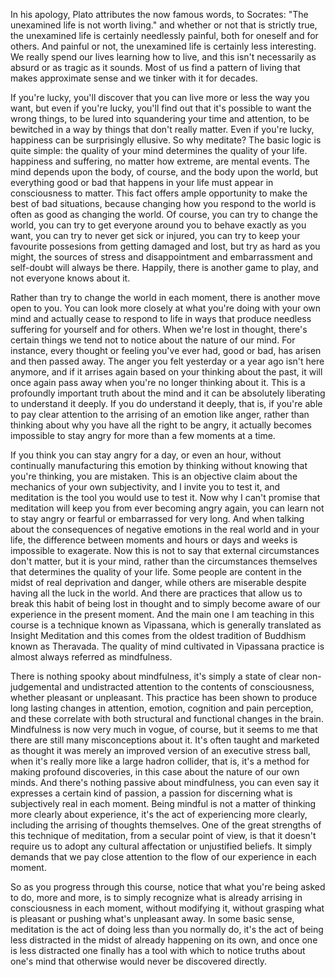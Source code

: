In his apology, Plato attributes the now famous words, to Socrates: "The unexamined life is not worth living." and whether or not that is strictly true, the unexamined life is certainly needlessly painful, both for oneself and for others. And painful or not, the unexamined life is certainly less interesting. We really spend our lives learning how to live, and this isn't necessarily as absurd or as tragic as it sounds. Most of us find a pattern of living that makes approximate sense and we tinker with it for decades. 

If you're lucky, you'll discover that you can live more or less the way you want, but even if you're lucky, you'll find out that it's possible to want the wrong things, to be lured into squandering your time and attention, to be bewitched in a way by things that don't really matter. Even if you're lucky, happiness can be surprisingly ellusive. So why meditate? The basic logic is quite simple: the quality of your mind determines the quality of your life. happiness and suffering, no matter how extreme, are mental events. The mind depends upon the body, of course, and the body upon the world, but everything good or bad that happens in your life must appear in consciousness to matter. This fact offers ample opportunity to make the best of bad situations, because changing how you respond to the world is often as good as changing the world. Of course, you can try to change the world, you can try to get everyone around you to behave exactly as you want, you can try to never get sick or injured, you can try to keep your favourite possesions from getting damaged and lost, but try as hard as you might, the sources of stress and disappointment and embarrassment and self-doubt will always be there. Happily, there is another game to play, and not everyone knows about it. 

Rather than try to change the world in each moment, there is another move open to you. You can look more closely at what you're doing with your own mind and actually cease to respond to life in ways that produce needless suffering for yourself and for others. When we're lost in thought, there's certain things we tend not to notice about the nature of our mind. For instance, every thought or feeling you've ever had, good or bad, has arisen and then passed away. The anger you felt yesterday or a year ago isn't here anymore, and if it arrises again based on your thinking about the past, it will once again pass away when you're no longer thinking about it. This is a profoundly important truth about the mind and it can be absolutely liberating to understand it deeply. If you do understand it deeply, that is, if you're able to pay clear attention to the arrising of an emotion like anger, rather than thinking about why you have all the right to be angry, it actually becomes impossible to stay angry for more than a few moments at a time. 

If you think you can stay angry for a day, or even an hour, without continually manufacturing this emotion by thinking without knowing that you're thinking, you are mistaken. This is an objective claim about the mechanics of your own subjectivity, and I invite you to test it, and meditation is the tool you would use to test it. Now why I can't promise that meditation will keep you from ever becoming angry again, you can learn not to stay angry or fearful or embarrassed for very long. And when talking about the consequences of negative emotions in the real world and in your life, the difference between moments and hours or days and weeks is impossible to exagerate. Now this is not to say that external circumstances don't matter, but it is your mind, rather than the circumstances themselves that determines the quality of your life. Some people are content in the midst of real deprivation and danger, while others are miserable despite having all the luck in the world. And there are practices that allow us to break this habit of being lost in thought and to simply become aware of our experience in the present moment. And the main one I am teaching in this course is a technique known as Vipassana, which is generally translated as Insight Meditation and this comes from the oldest tradition of Buddhism known as Theravada. The quality of mind cultivated in Vipassana practice is almost always referred as mindfulness. 

There is nothing spooky about mindfulness, it's simply a state of clear non-judgemental and undistracted attention to the contents of consciousness, whether pleasant or unpleasant. This practice has been shown to produce long lasting changes in attention, emotion, cognition and pain perception, and these correlate with both structural and functional changes in the brain. Mindfulness is now very much in vogue, of course, but it seems to me that there are still many misconceptions about it. It's often taught and marketed as thought it was merely an improved version of an executive stress ball, when it's really more like a large hadron collider, that is, it's a method for making profound discoveries, in this case about the nature of our own minds. And there's nothing passive about mindfulness, you can even say it expresses a certain kind of passion, a passion for discerning what is subjectively real in each moment. Being mindful is not a matter of thinking more clearly about experience, it's the act of experiencing more clearly, including the arrising of thoughts themselves. One of the great strengths of this technique of meditation, from a secular point of view, is that it doesn't require us to adopt any cultural affectation or unjustified beliefs. It simply demands that we pay close attention to the flow of our experience in each moment. 

So as you progress through this course, notice that what you're being asked to do, more and more, is to simply recognize what is already arrising in consciousness in each moment, without modifying it, without grasping what is pleasant or pushing what's unpleasant away. In some basic sense, meditation is the act of doing less than you normally do, it's the act of being less distracted in the midst of already happening on its own, and once one is less distracted one finally has a tool with which to notice truths about one's mind that otherwise would never be discovered directly.
